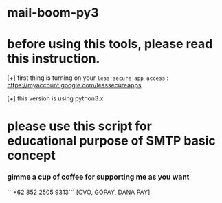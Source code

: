 # mail-boom-py3

# before using this tools, please read this instruction.

[+] first thing is turning on your ```less secure app access``` : https://myaccount.google.com/lesssecureapps

[+] this version is using python3.x

<h1> please use this script for educational purpose of SMTP basic concept </h1>

<h3> gimme a cup of coffee for supporting me as you want</h3> ```+62 852 2505 9313``` [OVO, GOPAY, DANA PAY] 
